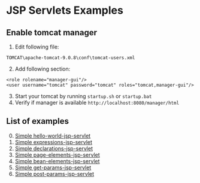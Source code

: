 # JSP Servlets Examples

## Enable tomcat manager

1. Edit following file:
```
TOMCAT\apache-tomcat-9.0.8\conf\tomcat-users.xml
```
2. Add following section:
```
<role rolename="manager-gui"/>
<user username="tomcat" password="tomcat" roles="tomcat,manager-gui"/>
```
3. Start your tomcat by running `startup.sh` or `startup.bat`
4. Verify if manager is available `http://localhost:8080/manager/html`

## List of examples
0. [Simple hello-world-jsp-servlet](00_hello-world-jsp/README.md)
1. [Simple expressions-jsp-servlet](01_expressions-jsp/README.md)
2. [Simple declarations-jsp-servlet](02_declarations-jsp/README.md)
3. [Simple page-elements-jsp-servlet](03_page-elements-jsp/README.md)
4. [Simple bean-elements-jsp-servlet](04_bean-elements-jsp/README.md)
5. [Simple get-params-jsp-servlet](05_get-method-jsp/README.md)
6. [Simple post-params-jsp-servlet](06_post-method-jsp/README.md)